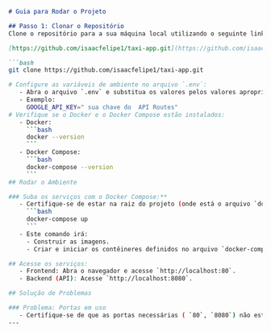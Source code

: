 
```markdown
# Guia para Rodar o Projeto

## Passo 1: Clonar o Repositório
Clone o repositório para a sua máquina local utilizando o seguinte link:

[https://github.com/isaacfelipe1/taxi-app.git](https://github.com/isaacfelipe1/taxi-app.git)

```bash
git clone https://github.com/isaacfelipe1/taxi-app.git

# Configure as variáveis de ambiente no arquivo `.env`:
   - Abra o arquivo `.env` e substitua os valores pelos valores apropriados.
   - Exemplo:
     GOOGLE_API_KEY=" sua chave do  API Routes"
# Verifique se o Docker e o Docker Compose estão instalados:
   - Docker:
     ```bash
     docker --version
     ```
   - Docker Compose:
     ```bash
     docker-compose --version
     ```
## Rodar o Ambiente

### Suba os serviços com o Docker Compose:**
   - Certifique-se de estar na raiz do projeto (onde está o arquivo `docker-compose.yml`) e execute:
     ```bash
     docker-compose up
     ```
   - Este comando irá:
     - Construir as imagens.
     - Criar e iniciar os contêineres definidos no arquivo `docker-compose.yml`.

## Acesse os serviços:
   - Frontend: Abra o navegador e acesse `http://localhost:80`.
   - Backend (API): Acesse `http://localhost:8080`.

## Solução de Problemas

### Problema: Portas em uso 
   - Certifique-se de que as portas necessárias ( `80`, `8080`) não estão sendo usadas por outros serviços
---